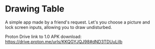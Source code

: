 # Drawing Table

A simple app made by a friend's request. Let's you choose a picture and lock screen inputs, allowing you to draw undisturbed.

Proton Drive link to 1.0 APK download:
https://drive.proton.me/urls/KKQGYJQJ98#dND3TDUuLiIb
